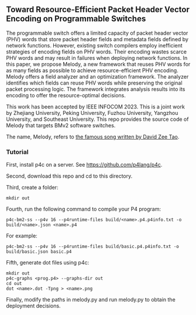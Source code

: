 ## Toward Resource-Efficient Packet Header Vector Encoding on Programmable Switches

The programmable switch offers a limited capacity of packet header vector (PHV) words that store packet header fields and metadata fields defined by network functions. However, existing switch compilers employ inefficient strategies of encoding fields on PHV words. Their encoding wastes scarce PHV words and may result in failures when deploying network functions. In this paper, we propose Melody, a new framework that reuses PHV words for as many fields as possible to achieve resource-efficient PHV encoding. Melody offers a field analyzer and an optimization framework. The analyzer identifies which fields can reuse PHV words while preserving the original packet processing logic. The framework integrates analysis results into its encoding to offer the resource-optimal decisions. 

This work has been accepted by IEEE INFOCOM 2023. This is a joint work by Zhejiang University, Peking University, Fuzhou University, Yangzhou University, and Southeast University. This repo provides the source code of Melody that targets BMv2 software switches. 

The name, Melody, refers to [the famous song written by David Zee Tao](https://www.youtube.com/watch?v=yEtU5tzZMkY&ab_channel=TimelessMusic). 

### Tutorial

First, install p4c on a server. See https://github.com/p4lang/p4c.

Second, download this repo and cd to this directory. 

Third, create a folder:

```
mkdir out
```

Fourth, run the following command to compile your P4 program:

```shell
p4c-bm2-ss --p4v 16 --p4runtime-files build/<name>.p4.p4info.txt -o build/<name>.json <name>.p4
```

For example:

```
p4c-bm2-ss --p4v 16 --p4runtime-files build/basic.p4.p4info.txt -o build/basic.json basic.p4
```

Fifth, generate dot files using p4c:

```shell
mkdir out
p4c-graphs <prog.p4> --graphs-dir out     
cd out    
dot <name>.dot -Tpng > <name>.png 
```

Finally, modify the paths in melody.py and run melody.py to obtain the deployment decisions.


